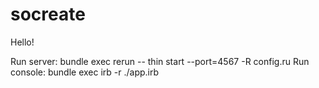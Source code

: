 socreate
========

Hello!

Run server: bundle exec rerun -- thin start --port=4567 -R config.ru
Run console: bundle exec irb -r ./app.irb